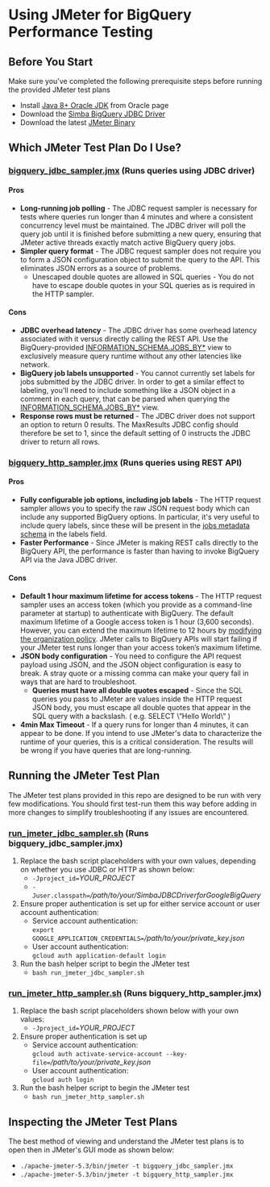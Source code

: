 # Using JMeter for BigQuery Performance Testing

## Before You Start

Make sure you've completed the following prerequisite steps before running the
provided JMeter test plans

*   Install
    [Java 8+ Oracle JDK](https://www.oracle.com/java/technologies/javase/javase-jdk8-downloads.html)
    from Oracle page
*   Download the
    [Simba BigQuery JDBC Driver](https://cloud.google.com/bigquery/providers/simba-drivers)
*   Download the latest
    [JMeter Binary](https://jmeter.apache.org/download_jmeter.cgi)

## Which JMeter Test Plan Do I Use?

### [bigquery_jdbc_sampler.jmx](bigquery_jdbc_sampler.jmx) (Runs queries using JDBC driver)

#### Pros

*   **Long-running job polling** - The JDBC request sampler is necessary for
    tests where queries run longer than 4 minutes and where a consistent
    concurrency level must be maintained. The JDBC driver will poll the query
    job until it is finished before submitting a new query, ensuring that JMeter
    active threads exactly match active BigQuery query jobs.
*   **Simpler query format** - The JDBC request sampler does not require you to
    form a JSON configuration object to submit the query to the API. This
    eliminates JSON errors as a source of problems.
    *   Unescaped double quotes are allowed in SQL queries - You do not have to
        escape double quotes in your SQL queries as is required in the HTTP
        sampler.

#### Cons

*   **JDBC overhead latency** - The JDBC driver has some overhead latency
    associated with it versus directly calling the REST API. Use the
    BigQuery-provided
    [INFORMATION_SCHEMA.JOBS_BY*](https://cloud.google.com/bigquery/docs/information-schema-jobs)
    view to exclusively measure query runtime without any other latencies like
    network.
*   **BigQuery job labels unsupported** - You cannot currently set labels for
    jobs submitted by the JDBC driver. In order to get a similar effect to
    labeling, you'll need to include something like a JSON object in a comment
    in each query, that can be parsed when querying the
    [INFORMATION_SCHEMA.JOBS_BY*](https://cloud.google.com/bigquery/docs/information-schema-jobs)
    view.
*   **Response rows must be returned** - The JDBC driver does not support an
    option to return 0 results. The MaxResults JDBC config should therefore be
    set to 1, since the default setting of 0 instructs the JDBC driver to return
    all rows.

### [bigquery_http_sampler.jmx](bigquery_http_sampler.jmx) (Runs queries using REST API)

#### Pros

*   **Fully configurable job options, including job labels** - The HTTP request
    sampler allows you to specify the raw JSON request body which can include
    any supported BigQuery options. In particular, it's very useful to include
    query labels, since these will be present in the
    [jobs metadata schema](https://cloud.google.com/bigquery/docs/information-schema-jobs#schema)
    in the labels field.
*   **Faster Performance** - Since JMeter is making REST calls directly to the
    BigQuery API, the performance is faster than having to invoke BigQuery API
    via the Java JDBC driver.

#### Cons

*   **Default 1 hour maximum lifetime for access tokens** - The HTTP request
    sampler uses an access token (which you provide as a command-line parameter
    at startup) to authenticate with BigQuery. The default maximum lifetime of a
    Google access token is 1 hour (3,600 seconds). However, you can extend the
    maximum lifetime to 12 hours by
    [modifying the organization policy](https://cloud.google.com/resource-manager/docs/organization-policy/restricting-service-accounts#extend_oauth_ttl).
    JMeter calls to BigQuery APIs will start failing if your JMeter test runs
    longer than your access token’s maximum lifetime.
*   **JSON body configuration** - You need to configure the API request payload
    using JSON, and the JSON object configuration is easy to break. A stray
    quote or a missing comma can make your query fail in ways that are hard to
    troubleshoot.
    *   **Queries must have all double quotes escaped** - Since the SQL queries
        you pass to JMeter are values inside the HTTP request JSON body, you
        must escape all double quotes that appear in the SQL query with a
        backslash. ( e.g. SELECT \”Hello World\” )
*   **4min Max Timeout** - If a query runs for longer than 4 minutes, it can
    appear to be done. If you intend to use JMeter's data to characterize the
    runtime of your queries, this is a critical consideration. The results will
    be wrong if you have queries that are long-running.

## Running the JMeter Test Plan

The JMeter test plans provided in this repo are designed to be run with very few
modifications. You should first test-run them this way before adding in more
changes to simplify troubleshooting if any issues are encountered.

### [run_jmeter_jdbc_sampler.sh](run_jmeter_jdbc_sampler.sh) (**Runs bigquery_jdbc_sampler.jmx**)

1.  Replace the bash script placeholders with your own values, depending on
    whether you use JDBC or HTTP as shown below:
    *   `-Jproject_id=`*YOUR_PROJECT*
    *   `-Juser.classpath=`*/path/to/your/SimbaJDBCDriverforGoogleBigQuery*
1.  Ensure proper authentication is set up for either service account or user
    account authentication:
    *   Service account authentication: \
        `export GOOGLE_APPLICATION_CREDENTIALS=`*/path/to/your/private_key.json*
    *   User account authentication: \
        `gcloud auth application-default login`
1.  Run the bash helper script to begin the JMeter test
    *   `bash run_jmeter_jdbc_sampler.sh`

### [run_jmeter_http_sampler.sh](run_jmeter_http_sampler.sh) (**Runs bigquery_http_sampler.jmx**)

1.  Replace the bash script placeholders shown below with your own values:
    *   `-Jproject_id=`*YOUR_PROJECT*
1.  Ensure proper authentication is set up
    *   Service account authentication: \
        `gcloud auth activate-service-account
        --key-file=`*/path/to/your/private_key.json*
    *   User account authentication: \
        `gcloud auth login`
1.  Run the bash helper script to begin the JMeter test
    *   `bash run_jmeter_http_sampler.sh`

## Inspecting the JMeter Test Plans

The best method of viewing and understand the JMeter test plans is to open then in JMeter's GUI mode as shown below:
*   `./apache-jmeter-5.3/bin/jmeter -t bigquery_jdbc_sampler.jmx`
*   `./apache-jmeter-5.3/bin/jmeter -t bigquery_http_sampler.jmx`
